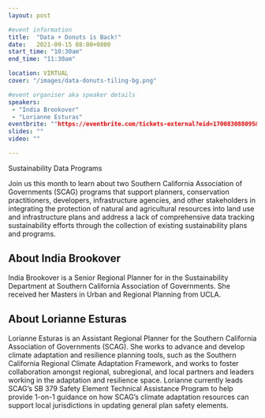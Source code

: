 ```yaml
---
layout: post

#event information
title:  "Data + Donuts is Back!"
date:   2021-09-15 08:00+0800
start_time: "10:30am"
end_time: "11:30am"

location: VIRTUAL
cover: "/images/data-donuts-tiling-bg.png"

#event organiser aka speaker details
speakers: 
 - "India Brookover"
 - "Lorianne Esturas"
eventbrite: ""https://eventbrite.com/tickets-external?eid=170083088095&ref=etckt""
slides: ""
video: ""

---
```


Sustainability Data Programs

Join us this month to learn about two Southern California Association of Governments (SCAG) programs that support planners, conservation practitioners, developers, infrastructure agencies, and other stakeholders in integrating the protection of natural and agricultural resources into land use and infrastructure plans and address a lack of comprehensive data tracking sustainability efforts through the collection of existing sustainability plans and programs.

## About India Brookover

India Brookover is a Senior Regional Planner for in the Sustainability Department at Southern California Association of Governments. She received her Masters in Urban and Regional Planning from UCLA.

## About Lorianne Esturas

Lorianne Esturas is an Assistant Regional Planner for the Southern California Association of Governments (SCAG). She works to advance and develop climate adaptation and resilience planning tools, such as the Southern California Regional Climate Adaptation Framework, and works to foster collaboration amongst regional, subregional, and local partners and leaders working in the adaptation and resilience space. Lorianne currently leads SCAG’s SB 379 Safety Element Technical Assistance Program to help provide 1-on-1 guidance on how SCAG’s climate adaptation resources can support local jurisdictions in updating general plan safety elements.
